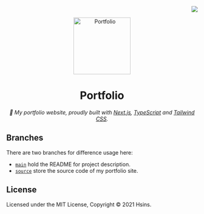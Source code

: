 <!-- Badge for License -->
<div align="right">

  [![](https://img.shields.io/github/license/Hsins/Portfolio.svg?style=flat-square)](./LICENSE)

</div>

<!-- Logo, Title and Description -->
<div align="center">
  <img src="https://i.imgur.com/8Gpu7dH.jpg" alt="Portfolio" height="150px">

# Portfolio

_🦔 My portfolio website, proudly built with [Next.js](https://nextjs.org/), [TypeScript](https://www.typescriptlang.org/) and [Tailwind CSS](https://tailwindcss.com/)._

</div>

## Branches

There are two branches for difference usage here:

- [`main`](https://github.com/Hsins/Portfolio/tree/main) hold the README for project description.
- [`source`](https://github.com/Hsins/Portfolio/tree/source) store the source code of my portfolio site.

## License

Licensed under the MIT License, Copyright © 2021 Hsins.
